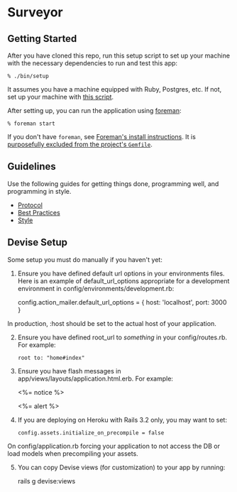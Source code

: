 # Surveyor

## Getting Started

After you have cloned this repo, run this setup script to set up your machine
with the necessary dependencies to run and test this app:

    % ./bin/setup

It assumes you have a machine equipped with Ruby, Postgres, etc. If not, set up
your machine with [this script].

[this script]: https://github.com/thoughtbot/laptop

After setting up, you can run the application using [foreman]:

    % foreman start

If you don't have `foreman`, see [Foreman's install instructions][foreman]. It
is [purposefully excluded from the project's `Gemfile`][exclude].

[foreman]: https://github.com/ddollar/foreman
[exclude]: https://github.com/ddollar/foreman/pull/437#issuecomment-41110407

## Guidelines

Use the following guides for getting things done, programming well, and
programming in style.

* [Protocol](http://github.com/thoughtbot/guides/blob/master/protocol)
* [Best Practices](http://github.com/thoughtbot/guides/blob/master/best-practices)
* [Style](http://github.com/thoughtbot/guides/blob/master/style)

## Devise Setup

Some setup you must do manually if you haven't yet:

1. Ensure you have defined default url options in your environments files. Here is an example of default_url_options appropriate for a development environment in config/environments/development.rb:

    config.action_mailer.default_url_options = { host: 'localhost', port: 3000 }

In production, :host should be set to the actual host of your application.

2. Ensure you have defined root_url to *something* in your config/routes.rb. For example:

       root to: "home#index"

3. Ensure you have flash messages in app/views/layouts/application.html.erb. For example:

    <p class="notice"><%= notice %></p>
    <p class="alert"><%= alert %></p>

4. If you are deploying on Heroku with Rails 3.2 only, you may want to set:

       config.assets.initialize_on_precompile = false

On config/application.rb forcing your application to not access the DB or load models when precompiling your assets.

5. You can copy Devise views (for customization) to your app by running:

    rails g devise:views
